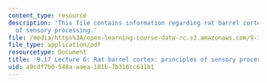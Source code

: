 ```yaml
---
content_type: resource
description: 'This file contains information regarding rat barrel cortex: principles
  of sensory processing.'
file: /media/https%3A/open-learning-course-data-rc.s3.amazonaws.com/9-17-systems-neuroscience-lab-spring-2013/a9cdf7b0548aaaea181b7b316cc631b1_MIT9_17S13_Lecture_6.pdf
file_type: application/pdf
resourcetype: Document
title: '9.17 Lecture 6: Rat barrel cortex: principles of sensory processing'
uid: a9cdf7b0-548a-aaea-181b-7b316cc631b1
---
```

